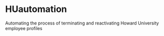 # HUautomation
Automating the process of terminating and reactivating Howard University employee profiles
